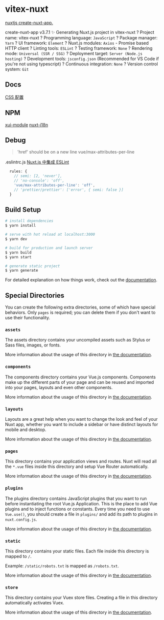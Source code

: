# vitex-nuxt

[nuxtjs  create-nuxt-app.](https://nuxtjs.org/docs/get-started/installation)

create-nuxt-app v3.7.1
✨  Generating Nuxt.js project in vitex-nuxt
? Project name: vitex-nuxt
? Programming language: `JavaScript`
? Package manager: `Yarn`
? UI framework: `Element`
? Nuxt.js modules: `Axios` - Promise based HTTP client
? Linting tools: `ESLint`
? Testing framework: `None`
? Rendering mode: `Universal (SSR / SSG)`
? Deployment target: `Server (Node.js hosting)`
? Development tools: `jsconfig.json` (Recommended for VS Code if you're not using typescript)
? Continuous integration: `None`
? Version control system: `Git`

## Docs

[CSS 配置](https://www.nuxtjs.cn/api/configuration-css)

## NPM

[xui-module](https://www.npmjs.com/package/xui-module)
[nuxt-i18n](https://www.npmjs.com/package/nuxt-i18n)

## Debug

> 'href' should be on a new line    vue/max-attributes-per-line

.eslintrc.js [Nuxt.js 中集成 ESLint](https://www.nuxtjs.cn/guide/development-tools)

```js
  rules: {
    // semi: [2, 'never'],
    // 'no-console': 'off',
    'vue/max-attributes-per-line': 'off',
    // 'prettier/prettier': ['error', { semi: false }]
  }
```

## Build Setup

```bash
# install dependencies
$ yarn install

# serve with hot reload at localhost:3000
$ yarn dev

# build for production and launch server
$ yarn build
$ yarn start

# generate static project
$ yarn generate
```

For detailed explanation on how things work, check out the [documentation](https://nuxtjs.org).

## Special Directories

You can create the following extra directories, some of which have special behaviors. Only `pages` is required; you can delete them if you don't want to use their functionality.

### `assets`

The assets directory contains your uncompiled assets such as Stylus or Sass files, images, or fonts.

More information about the usage of this directory in [the documentation](https://nuxtjs.org/docs/2.x/directory-structure/assets).

### `components`

The components directory contains your Vue.js components. Components make up the different parts of your page and can be reused and imported into your pages, layouts and even other components.

More information about the usage of this directory in [the documentation](https://nuxtjs.org/docs/2.x/directory-structure/components).

### `layouts`

Layouts are a great help when you want to change the look and feel of your Nuxt app, whether you want to include a sidebar or have distinct layouts for mobile and desktop.

More information about the usage of this directory in [the documentation](https://nuxtjs.org/docs/2.x/directory-structure/layouts).


### `pages`

This directory contains your application views and routes. Nuxt will read all the `*.vue` files inside this directory and setup Vue Router automatically.

More information about the usage of this directory in [the documentation](https://nuxtjs.org/docs/2.x/get-started/routing).

### `plugins`

The plugins directory contains JavaScript plugins that you want to run before instantiating the root Vue.js Application. This is the place to add Vue plugins and to inject functions or constants. Every time you need to use `Vue.use()`, you should create a file in `plugins/` and add its path to plugins in `nuxt.config.js`.

More information about the usage of this directory in [the documentation](https://nuxtjs.org/docs/2.x/directory-structure/plugins).

### `static`

This directory contains your static files. Each file inside this directory is mapped to `/`.

Example: `/static/robots.txt` is mapped as `/robots.txt`.

More information about the usage of this directory in [the documentation](https://nuxtjs.org/docs/2.x/directory-structure/static).

### `store`

This directory contains your Vuex store files. Creating a file in this directory automatically activates Vuex.

More information about the usage of this directory in [the documentation](https://nuxtjs.org/docs/2.x/directory-structure/store).
